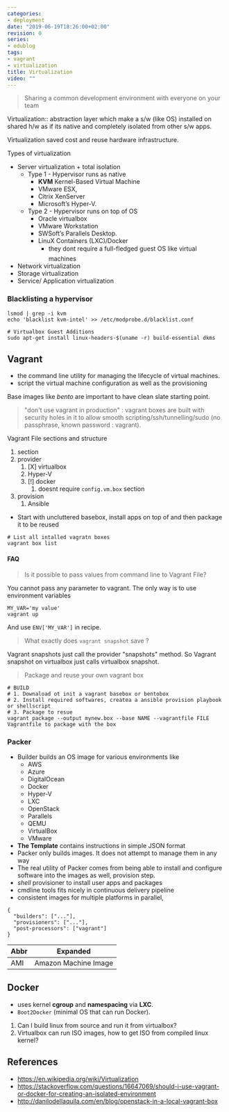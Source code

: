 ```yaml
---
categories:
- deployment
date: "2019-06-19T18:26:00+02:00"
revision: 0
series:
- edublog
tags:
- vagrant
- virtualization
title: Virtualization
video: ""
---
```


> Sharing a common development environment with everyone on your team

Virtualization:: abstraction layer which make a s/w (like OS) installed on shared h/w
as if its native and completely isolated from other s/w apps.

Virtualization saved cost and reuse hardware infrastructure.

Types of virtualization

* Server virtualization + total isolation
  * Type 1 - Hypervisor runs as native
    * **KVM** Kernel-Based Virtual Machine
    * VMware ESX,
    * Citrix XenServer
    * Microsoft’s Hyper-V.
  * Type 2 - Hypervisor runs on top of OS
    * Oracle virtualbox
    * VMware Workstation
    * SWSoft’s Parallels Desktop.
    * LinuX Containers (LXC)/Docker
      * they dont require a full-fledged guest OS like virtual machines
* Network virtualization
* Storage virtualization
* Service/ Application virtualization

### Blacklisting a hypervisor 

```
lsmod | grep -i kvm
echo 'blacklist kvm-intel' >> /etc/modprobe.d/blacklist.conf

# Virtualbox Guest Additions
sudo apt-get install linux-headers-$(uname -r) build-essential dkms
```

## Vagrant

- the command line utility for managing the lifecycle of virtual machines.
- script the virtual machine configuration as well as the provisioning

Base images like *bento* are important to have clean slate starting point.

> "don't use vagrant in production" : vagrant boxes are built with security holes in it to allow smooth scripting/ssh/tunnelling/sudo (no passphrase, known password : vagrant).

Vagrant File sections and structure

1. section
2. provider
   1. [X] virtualbox
   2. Hyper-V
   3. [!] docker
      1. doesnt require `config.vm.box` section
3. provision
   1. Ansible

- Start with uncluttered basebox, install apps on top of and then package it to be reused

```
# List all intalled vagratn boxes
vagrant box list 
```

#### FAQ

> Is it possible to pass values from command line to Vagrant File?

You cannot pass any parameter to vagrant. The only way is to use environment variables
```
MY_VAR='my value'
vagrant up
```

And use `ENV['MY_VAR']` in recipe.

> What exactly does `vagrant snapshot` save ?

Vagrant snapshots just call the provider "snapshots" method. So Vagrant snapshot on virtualbox just calls virtualbox snapshot.

> Package and reuse your own vagrant box

```
# BUILD
# 1. Downaload ot init a vagrant basebox or bentobox
# 2. Install required softwares, createa a ansible provision playbook or shellscript
# 3. Package to resue
vagrant package --output mynew.box --base NAME --vagrantfile FILE Vagrantfile to package with the box
```

### Packer

- Builder builds an OS image for various environments like
  - AWS
  - Azure
  - DigitalOcean
  - Docker
  - Hyper-V
  - LXC
  - OpenStack
  - Parallels
  - QEMU
  - VirtualBox
  - VMware
- **The Template** contains instructions in simple JSON format
- Packer only builds images. It does not attempt to manage them in any way
- The real utility of Packer comes from being able to install and configure software into the images as well, provision step.
- *shell* provisioner to install user apps and packages
- cmdline tools fits nicely in continuous delivery pipeline
- consistent images for multiple platforms in parallel,

```
{
  "builders": ["..."],
  "provisioners": ["..."],
  "post-processors": ["vagrant"]
}
```

Abbr | Expanded
-----|--------
AMI | Amazon Machine Image

## Docker

- uses kernel **cgroup** and **namespacing** via **LXC**.
- `Boot2Docker` (minimal OS that can run Docker).

1. Can I build linux from source and run it from virtualbox?
2. Virtualbox can run ISO images, how to get ISO from compiled linux kernel?


##  References

- https://en.wikipedia.org/wiki/Virtualization
- https://stackoverflow.com/questions/16647069/should-i-use-vagrant-or-docker-for-creating-an-isolated-environment
- http://danilodellaquila.com/en/blog/openstack-in-a-local-vagrant-box